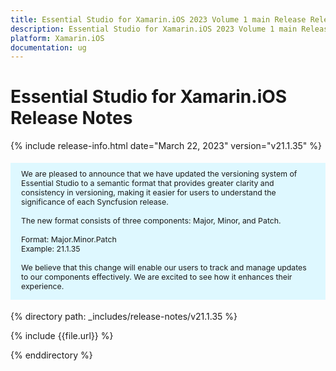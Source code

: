 ```yaml
---
title: Essential Studio for Xamarin.iOS 2023 Volume 1 main Release Release Notes  
description: Essential Studio for Xamarin.iOS 2023 Volume 1 main Release Release Notes  
platform: Xamarin.iOS
documentation: ug
---
```


# Essential Studio for Xamarin.iOS  Release Notes  

{% include release-info.html date="March 22, 2023"  version="v21.1.35" %} 

<style>
#license {
    font-size: .88em!important;
margin-top: 1.5em;     margin-bottom: 1.5em;
    background-color: #def8ff;
    padding: 10px 17px 14px;
}
</style>

<div id="license">
We are pleased to announce that we have updated the versioning system of Essential Studio to a semantic format that provides greater clarity and consistency in versioning, making it easier for users to understand the significance of each Syncfusion release.
<br>
<br> The new format consists of three components: Major, Minor, and Patch.
<br>
<br> Format: Major.Minor.Patch
<br> Example: 21.1.35
<br>
<br> We believe that this change will enable our users to track and manage updates to our components effectively. We are excited to see how it enhances their experience.
</div>


{% directory path: _includes/release-notes/v21.1.35 %}

{% include {{file.url}} %}

{% enddirectory %}